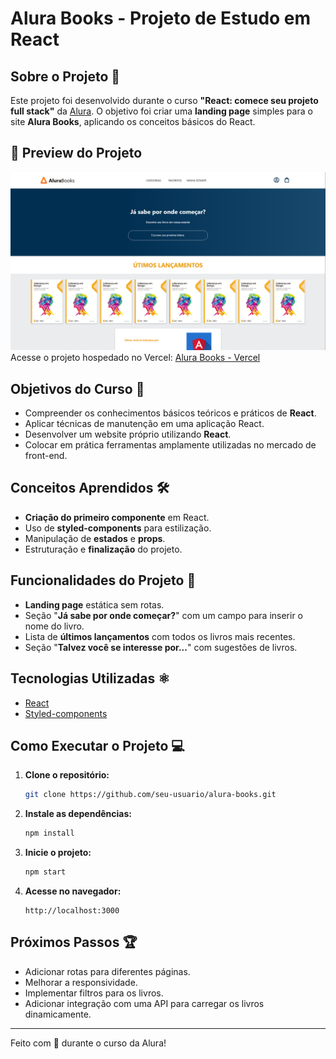 # Alura Books - Projeto de Estudo em React

## Sobre o Projeto 📖

Este projeto foi desenvolvido durante o curso **"React: comece seu projeto full stack"** da [Alura](https://cursos.alura.com.br/course/react-crie-primeira-pagina-web). O objetivo foi criar uma **landing page** simples para o site **Alura Books**, aplicando os conceitos básicos do React.

## 📸 Preview do Projeto

![Preview do Alura Books](./src/imagens/imagem.PNG)
Acesse o projeto hospedado no Vercel: [Alura Books - Vercel](https://react-website-books.vercel.app/)

## Objetivos do Curso 🎯

- Compreender os conhecimentos básicos teóricos e práticos de **React**.
- Aplicar técnicas de manutenção em uma aplicação React.
- Desenvolver um website próprio utilizando **React**.
- Colocar em prática ferramentas amplamente utilizadas no mercado de front-end.

## Conceitos Aprendidos 🛠️

- **Criação do primeiro componente** em React.
- Uso de **styled-components** para estilização.
- Manipulação de **estados** e **props**.
- Estruturação e **finalização** do projeto.

## Funcionalidades do Projeto 🚀

- **Landing page** estática sem rotas.
- Seção "**Já sabe por onde começar?**" com um campo para inserir o nome do livro.
- Lista de **últimos lançamentos** com todos os livros mais recentes.
- Seção "**Talvez você se interesse por...**" com sugestões de livros.

## Tecnologias Utilizadas ⚛️

- [React](https://reactjs.org/)
- [Styled-components](https://styled-components.com/)

## Como Executar o Projeto 💻

1. **Clone o repositório:**
   ```bash
   git clone https://github.com/seu-usuario/alura-books.git
   ```

2. **Instale as dependências:**
   ```bash
   npm install
   ```

3. **Inicie o projeto:**
   ```bash
   npm start
   ```

4. **Acesse no navegador:**
   ```
   http://localhost:3000
   ```

## Próximos Passos 🏆

- Adicionar rotas para diferentes páginas.
- Melhorar a responsividade.
- Implementar filtros para os livros.
- Adicionar integração com uma API para carregar os livros dinamicamente.

---

Feito com 💙 durante o curso da Alura!

